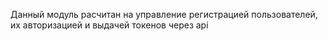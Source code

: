 Данный модуль расчитан на управление регистрацией пользователей, их авторизацией и выдачей токенов через api 